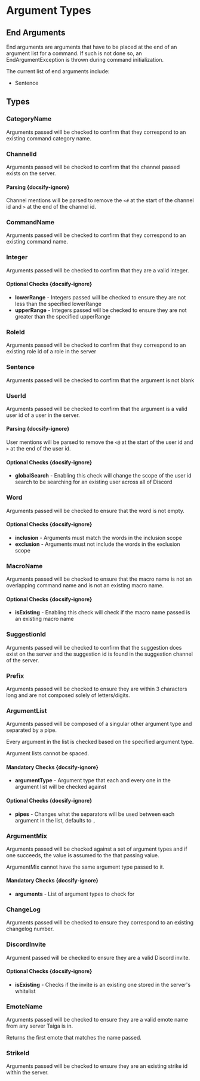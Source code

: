 # Argument Types
## End Arguments
End arguments are arguments that have to be placed at the end of an argument list for a command. If such is not done so,
an EndArgumentException is thrown during command initialization.

The current list of end arguments include:

* Sentence

## Types
### CategoryName
Arguments passed will be checked to confirm that they correspond to an existing command
category name.

### ChannelId
Arguments passed will be checked to confirm that the channel passed exists on the server.

#### Parsing {docsify-ignore}
Channel mentions will be parsed to remove the `<#` at the start of the channel id and `>` at the end of the channel
id.

### CommandName
Arguments passed will be checked to confirm that they correspond to an existing command name.

### Integer
Arguments passed will be checked to confirm that they are a valid integer.

#### Optional Checks {docsify-ignore}
* **lowerRange** - Integers passed will be checked to ensure they are not less than the specified lowerRange
* **upperRange** - Integers passed will be checked to ensure they are not greater than the specified upperRange

### RoleId
Arguments passed will be checked to confirm that they correspond to an existing role id of a role in the server

### Sentence
Arguments passed will be checked to confirm that the argument is not blank

### UserId
Arguments passed will be checked to confirm that the argument is a valid user id of a user in the server.

#### Parsing {docsify-ignore}
User mentions will be parsed to remove the `<@` at the start of the user id and `>` at the end of the user id.

#### Optional Checks {docsify-ignore}
* **globalSearch** - Enabling this check will change the scope of the user id search to be searching for an existing user
across all of Discord

### Word
Arguments passed will be checked to ensure that the word is not empty.

#### Optional Checks {docsify-ignore}
* **inclusion** - Arguments must match the words in the inclusion scope
* **exclusion** - Arguments must not include the words in the exclusion scope

### MacroName
Arguments passed will be checked to ensure that the macro name is not an overlapping command name and is not an existing
macro name.

#### Optional Checks {docsify-ignore}
* **isExisting** - Enabling this check will check if the macro name passed is an existing macro name

### SuggestionId
Arguments passed will be checked to confirm that the suggestion does exist on the server and the suggestion id is found
in the suggestion channel of the server.

### Prefix
Arguments passed will be checked to ensure they are within 3 characters long and are not composed solely of letters/digits.

### ArgumentList
Arguments passed will be composed of a singular other argument type and separated by a pipe. 

Every argument in the list is checked based on the specified argument type.

Argument lists cannot be spaced.

#### Mandatory Checks {docsify-ignore}
* **argumentType** - Argument type that each and every one in the argument list will be checked against

#### Optional Checks {docsify-ignore}
* **pipes** - Changes what the separators will be used between each argument in the list, defaults to `,`

### ArgumentMix
Arguments passed will be checked against a set of argument types and if one succeeds, the value is assumed to the that
passing value.

ArgumentMix cannot have the same argument type passed to it.

#### Mandatory Checks {docsify-ignore}
* **arguments** - List of argument types to check for

### ChangeLog
Arguments passed will be checked to ensure they correspond to an existing changelog number.

### DiscordInvite
Argument passed will be checked to ensure they are a valid Discord invite.

#### Optional Checks {docsify-ignore}
* **isExisting** - Checks if the invite is an existing one stored in the server's whitelist

### EmoteName
Arguments passed will be checked to ensure they are a valid emote name from any server Taiga is in.

Returns the first emote that matches the name passed.

### StrikeId
Arguments passed will be checked to ensure they are an existing strike id within the server.



